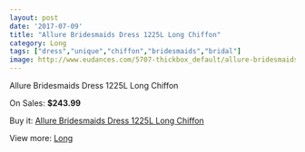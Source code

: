 ```yaml
---
layout: post
date: '2017-07-09'
title: "Allure Bridesmaids Dress 1225L Long Chiffon"
category: Long
tags: ["dress","unique","chiffon","bridesmaids","bridal"]
image: http://www.eudances.com/5707-thickbox_default/allure-bridesmaids-dress-1225l-long-chiffon.jpg
---
```

Allure Bridesmaids Dress 1225L Long Chiffon

On Sales: **$243.99**
<a href="https://www.eudances.com/en/long/1981-allure-bridesmaids-dress-1225l-long-chiffon.html"><amp-img layout="responsive" width="600" height="600" src="//www.eudances.com/5707-thickbox_default/allure-bridesmaids-dress-1225l-long-chiffon.jpg" alt="Allure Bridesmaids Dress 1225L Long Chiffon 0" /></a>
<a href="https://www.eudances.com/en/long/1981-allure-bridesmaids-dress-1225l-long-chiffon.html"><amp-img layout="responsive" width="600" height="600" src="//www.eudances.com/5708-thickbox_default/allure-bridesmaids-dress-1225l-long-chiffon.jpg" alt="Allure Bridesmaids Dress 1225L Long Chiffon 1" /></a>

Buy it: [Allure Bridesmaids Dress 1225L Long Chiffon](https://www.eudances.com/en/long/1981-allure-bridesmaids-dress-1225l-long-chiffon.html "Allure Bridesmaids Dress 1225L Long Chiffon")

View more: [Long](https://www.eudances.com/en/21-long "Long")